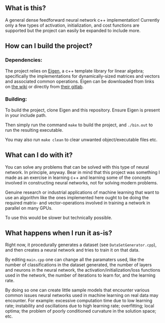 ## What is this?
A general dense feedforward neural network c++ implementation! Currently only a few types of activation, initialization, and cost functions are supported but the project can easily be expanded to include more.

## How can I build the project?
### Dependencies:
The project relies on [Eigen](https://eigen.tuxfamily.org/index.php?title=Main_Page), a c++ template library for linear algebra; specifically the implementations for dynamically-sized matrices and vectors and associated common operations. Eigen can be downloaded from links on [the wiki](https://eigen.tuxfamily.org/index.php?title=Main_Page) or directly from [their gitlab](https://gitlab.com/libeigen/eigen).

### Building:
To build the project, clone Eigen and this repository. Ensure Eigen is present in your include path.

Then simply run the command `make` to build the project, and `./bin.out` to run the resulting executable.

You may also run `make clean` to clear unwanted object/executable files etc.

## What can I do with it?
You can solve any problems that can be solved with this type of neural network. In principle, anyway. Bear in mind that this project was something I made as an exercise in learning c++ and learning some of the concepts involved in constructing neural networks, not for solving modern problems. 

Genuine research or industrial applications of machine learning that want to use an algorithm like the ones implemented here ought to be doing the required matrix- and vector-operations involved in training a network in parallel on many GPUs.

To use this would be slower but technically possible.

## What happens when I run it as-is?
Right now, it procedurally generates a dataset (see `DataSetGenerator.cpp`), and then creates a neural network and tries to train it on that data. 

By editing `main.cpp` one can change all the paramaters used, like the number of classifications in the dataset generated, the number of layers and neurons in the neural network, the activation/initialization/loss functions used in the network, the number of iterations to learn for, and the learning rate.

By doing so one can create little sample models that encounter various common issues neural networks used in machine learning on real data may encounter. For example: excessive computation time due to low learning rate; instability and oscillations due to high learning rate; overfitting; local optima; the problem of poorly conditioned curvature in the solution space; etc. 